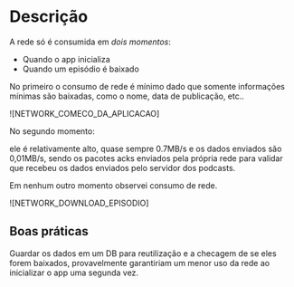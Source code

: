 # Descrição
A rede só é consumida em *dois momentos*: 

*  Quando o app inicializa
*  Quando um episódio é baixado


No primeiro o consumo de rede é mínimo dado que somente informações mínimas são baixadas, como o nome, data de publicação, etc..

![NETWORK_COMECO_DA_APLICACAO]

No segundo momento:

ele é relativamente alto, quase sempre 0.7MB/s e os dados enviados são 0,01MB/s, sendo os pacotes acks enviados pela própria rede para validar que recebeu os dados enviados pelo servidor dos podcasts.

Em nenhum outro momento observei consumo de rede.

![NETWORK_DOWNLOAD_EPISODIO]

## Boas práticas

Guardar os dados em um DB para reutilização e a checagem de se eles forem baixados, provavelmente garantiriam um menor uso da rede ao inicializar o app uma segunda vez.


